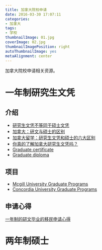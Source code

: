 ```yaml
---
title: 加拿大院校申请
date: 2016-03-30 17:07:11
categories:
- 加拿大
tags:
- 学校
thumbnailImage: 01.jpg
coverImage: 02.jpg
thumbnailImagePosition: right
autoThumbnailImage: yes
metaAlignment: center
---
```

加拿大院校申请相关资源。
<!-- more -->
# 一年制研究生文凭
## 介绍
+ [研究生文凭不等同于硕士文凭](http://college.zhan.com/raider/29118.html)
+ [加拿大：研文与硕士的区别](http://old.jjl.cn/xiamen/jctj/567318.shtml)
+ [加拿大留学：研究生文凭和硕士的六大区别](http://learning.sohu.com/20150428/n411992584.shtml)
+ [你真的了解加拿大研究生文凭吗？](https://www.douban.com/group/topic/79543443/)
+ [Graduate certificate](https://en.wikipedia.org/wiki/Graduate_certificate#Canada)
+ [Graduate diploma](https://en.wikipedia.org/wiki/Graduate_diploma)

## 项目
+ [Mcgill University Graduate Programs](https://www.mcgill.ca/continuingstudies/programs-and-courses)
+ [Concordia University Graduate Programs](http://www.concordia.ca/academics/graduate.html)

## 申请心得
[一年制的研文毕业的移民申请心得](http://tieba.baidu.com/p/2815275150)

# 两年制硕士

